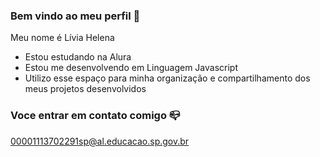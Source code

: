 ### Bem vindo ao meu perfil 🖤

Meu nome é Lívia Helena

* Estou estudando na Alura
* Estou me desenvolvendo em Linguagem Javascript
* Utilizo esse espaço para minha organização e compartilhamento dos meus projetos desenvolvidos

### Voce entrar em contato comigo 📪

00001113702291sp@al.educacao.sp.gov.br

